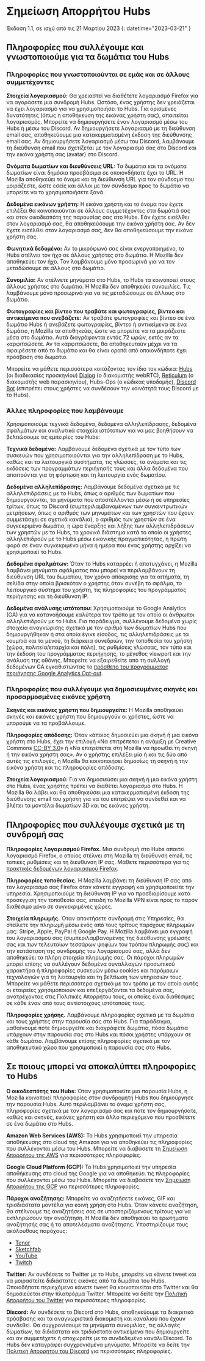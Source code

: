 ﻿# Σημείωση Απορρήτου Hubs
Έκδοση 1.1, σε ισχύ από τις 21 Μαρτίου 2023
{: datetime="2023-03-21" }

## Πληροφορίες που συλλέγουμε και γνωστοποιούμε για τα δωμάτια του Hubs

### Πληροφορίες που γνωστοποιούνται σε εμάς και σε άλλους συμμετέχοντες
__Στοιχεία λογαριασμού:__ Θα χρειαστεί να διαθέτετε λογαριασμό Firefox για να αγοράσετε μια συνδρομή Hubs. Ωστόσο, ένας χρήστης δεν χρειάζεται να έχει λογαριασμό για να χρησιμοποιήσει το Hubs. Για ορισμένες δυνατότητες (όπως η αποθήκευση της εικόνας χρήστη σας), απαιτείται λογαριασμός. Μπορείτε να δημιουργήσετε έναν λογαριασμό μέσω του Hubs ή μέσω του Discord. Αν δημιουργήσετε λογαριασμό με τη διεύθυνση email σας, αποθηκεύουμε μια κατακερματισμένη έκδοση της διεύθυνσης email σας. Αν δημιουργήσετε λογαριασμό μέσω του Discord, λαμβάνουμε τη διεύθυνση email που σχετίζεται με τον λογαριασμό σας στο Discord και την εικόνα χρήστη σας (avatar) στο Discord.

__Ονόματα δωματίων και διευθύνσεις URL:__ Τα δωμάτια και τα ονόματα δωματίων είναι δημόσια προσβάσιμα σε οποιονδήποτε έχει το URL. Η Mozilla αποθηκεύει το όνομα και τη διεύθυνση URL για τον σύνδεσμο που μοιράζεστε, ώστε εσείς και άλλοι με τον σύνδεσμο προς το δωμάτιο να μπορείτε να το χρησιμοποιήσετε ξανά.

__Δεδομένα εικόνων χρήστη:__ Η εικόνα χρήστη και το όνομα που έχετε επιλέξει θα κοινοποιούνται σε άλλους συμμετέχοντες στα δωμάτιά σας και στον οικοδεσπότη της παρουσίας σας στο Hubs. Εάν έχετε εισέλθει στον λογαριασμό σας, θα αποθηκεύσουμε την εικόνα χρήστη σας. Αν δεν έχετε εισέλθει στον λογαριασμό σας, δεν θα αποθηκεύσουμε την εικόνα χρήστη σας.

__Φωνητικά δεδομένα:__ Αν το μικρόφωνό σας είναι ενεργοποιημένο, το Hubs στέλνει τον ήχο σε άλλους χρήστες στο δωμάτιο. Η Mozilla δεν αποθηκεύει τον ήχο. Τον λαμβάνουμε μόνο προσωρινά για να τον μεταδώσουμε σε άλλους στο δωμάτιο.

__Συνομιλία:__ Αν στέλνετε μηνύματα στο Hubs, το Hubs τα κοινοποιεί στους άλλους χρήστες στο δωμάτιο. Η Mozilla δεν αποθηκεύει συνομιλίες. Τις λαμβάνουμε μόνο προσωρινά για να τις μεταδώσουμε σε άλλους στο δωμάτιο.

__Φωτογραφίες και βίντεο που τραβάτε και φωτογραφίες, βίντεο και αντικείμενα που ανεβάζετε:__ Αν τραβάτε φωτογραφίες και βίντεο σε ένα δωμάτιο Hubs ή ανεβάζετε φωτογραφίες, βίντεο ή αντικείμενα σε ένα δωμάτιο, η Mozilla τα αποθηκεύει, ώστε να μπορείτε να τα μοιράζεστε μέσα στο δωμάτιο. Αυτά διαγράφονται εντός 72 ωρών, εκτός αν τα καρφιτσώσετε. Αν τα καρφιτσώσετε, θα αποθηκευτούν μέχρι να τα αφαιρέσετε από το δωμάτιο και θα είναι ορατά από οποιονδήποτε έχει πρόσβαση στο δωμάτιο.

Μπορείτε να μάθετε περισσότερα κοιτάζοντας τον ίδιο τον κώδικα: [Hubs](https://github.com/mozilla/hubs) (οι διαδικασίες προσκηνίου) [Dialog](https://github.com/mozilla/dialog/) (ο διακομιστής webRTC), [Reticulum](https://github.com/mozilla/reticulum) (ο διακομιστής web παρασκηνίου), Hubs-Ops [](https://github.com/mozilla/hubs-ops) (ο κώδικας υποδομής), [Discord Bot](https://github.com/MozillaReality/hubs-discord-bot) (επιτρέπει στους χρήστες να συνδέσουν την κοινότητά τους Discord με το Hubs).

### Άλλες πληροφορίες που λαμβάνουμε
Χρησιμοποιούμε τεχνικά δεδομένα, δεδομένα αλληλεπίδρασης, δεδομένα σφαλμάτων και αναλυτικά στοιχεία ιστότοπων για να μας βοηθήσουν να βελτιώσουμε τις εμπειρίες του Hubs:

__Τεχνικά δεδομένα:__ Λαμβάνουμε δεδομένα σχετικά με τον τύπο των συσκευών που χρησιμοποιούνται για την αλληλεπίδραση με το Hubs, καθώς και τα λειτουργικά συστήματα, τις γλώσσες, τα ονόματα και τις εκδόσεις των προγραμμάτων περιήγησής τους και άλλα δεδομένα που απαιτούνται για τη φόρτωση και τη λειτουργία ενός δωματίου. 

__Δεδομένα αλληλεπίδρασης:__ Λαμβάνουμε δεδομένα σχετικά με τις αλληλεπιδράσεις με το Hubs, όπως ο αριθμός των δωματίων που δημιουργούνται, τα μηνύματα που αποστέλλονται μέσω ή σε υπηρεσίες τρίτων, όπως το Discord (συμπεριλαμβανομένων των συγκεντρωτικών μετρήσεων, όπως ο αριθμός των μηνυμάτων και των χρηστών που έχουν συμμετάσχει σε σχετικά κανάλια), ο αριθμός των χρηστών σε ένα συγκεκριμένο δωμάτιο, η ώρα έναρξης και λήξης των αλληλεπιδράσεων των χρηστών με το Hubs, το χρονικό διάστημα κατά το οποίο οι χρήστες αλληλεπιδρούν με το Hubs μέσω εικονικής πραγματικότητας, η πρώτη φορά σε έναν συγκεκριμένο μήνα ή ημέρα που ένας χρήστης αρχίζει να χρησιμοποιεί το Hubs. 

__Δεδομένα σφαλμάτων:__ Όταν το Hubs καταρρέει ή αποτυγχάνει, η Mozilla λαμβάνει μηνύματα σφάλματος που μπορεί να περιλαμβάνουν τη διεύθυνση URL του δωματίου, τον χρόνο απόκρισης για τα αιτήματα, τη σελίδα στην οποία βρισκόταν ο χρήστης όταν συνέβη το σφάλμα, το λειτουργικό σύστημα του χρήστη, τις πληροφορίες του προγράμματος περιήγησης και τη διεύθυνση IP.

__Δεδομένα ανάλυσης ιστότοπου:__ Χρησιμοποιούμε το Google Analytics (GA) για να κατανοήσουμε καλύτερα τον τρόπο με τον οποίο οι άνθρωποι αλληλεπιδρούν με το Hubs. Για παράδειγμα, συλλέγουμε δεδομένα χωρίς στοιχεία αναγνώρισης σχετικά με τον αριθμό των δωματίων Hubs που δημιουργήθηκαν ή στα οποία έγινε είσοδος, τις αλληλεπιδράσεις με τα κουμπιά και τα μενού, τη διάρκεια συνεδριών, την τοποθεσία του χρήστη (χώρα, πολιτεία/επαρχία και πόλη), τις ρυθμίσεις γλώσσας, τον τύπο και την έκδοση του προγράμματος περιήγησης, το μέγεθος viewport και την ανάλυση της οθόνης. Μπορείτε να εξαιρεθείτε από τη συλλογή δεδομένων GA εγκαθιστώντας το [πρόσθετο του προγράμματος περιήγησης Google Analytics Opt-out](https://tools.google.com/dlpage/gaoptout).

### Πληροφορίες που συλλέγουμε για δημοσιευμένες σκηνές και προσαρμοσμένες εικόνες χρήστη
__Σκηνές και εικόνες χρήστη που δημιουργείτε:__ H Mozilla αποθηκεύει σκηνές και εικόνες χρήστη που δημιουργούν οι χρήστες, ώστε να μπορούμε να τα προβάλλουμε.

__Πληροφορίες απόδοσης:__ Όταν κάποιος δημοσιεύει μια σκηνή ή μια εικόνα χρήστη στο Hubs, έχει την επιλογή «Να επιτρέπεται η ανάμιξη με Creative Commons [CC-BY 3.0](https://creativecommons.org/licenses/by/3.0/)» ή «Να επιτρέπεται στη Mozilla να προωθεί τη σκηνή ή την εικόνα χρήστη σας». Αν ο χρήστης επιλέξει μία ή και τις δύο από αυτές τις επιλογές, η Mozilla θα κοινοποιήσει δημοσίως τη σκηνή ή την εικόνα χρήστη και τις πληροφορίες απόδοσης.

__Στοιχεία λογαριασμού:__ Για να δημοσιεύσει μια σκηνή ή μια εικόνα χρήστη στο Hubs, ένας χρήστης πρέπει να διαθέτει λογαριασμό στο Hubs. Η Mozilla θα λάβει και θα αποθηκεύσει μια κατακερματισμένη έκδοση της διεύθυνσης email του χρήστη για να του επιτρέψει να συνδεθεί και να βλέπει τα μοντέλα δωματίων 3D και τις εικόνες χρήστη.

## Πληροφορίες που συλλέγουμε σχετικά με τη συνδρομή σας
__Πληροφορίες λογαριασμού Firefox.__ Μια συνδρομή στο Hubs απαιτεί λογαριασμό Firefox, ο οποίος στέλνει στη Mozilla τη διεύθυνση email, τις τοπικές ρυθμίσεις και τη διεύθυνση IP σας. Μάθετε περισσότερα για τις [πρακτικές δεδομένων λογαριασμού Firefox](https://www.mozilla.org/privacy/firefox/#firefox-accounts-join-firefox).

__Πληροφορίες τοποθεσίας.__ Η Mozilla λαμβάνει τη διεύθυνση IP σας από τον λογαριασμό σας Firefox όταν κάνετε εγγραφή και χρησιμοποιείτε την υπηρεσία. Χρησιμοποιούμε τη διεύθυνση IP για να προσδιορίσουμε κατά προσέγγιση την τοποθεσία σας, επειδή το Mozilla VPN είναι προς το παρόν διαθέσιμο μόνο σε συγκεκριμένες χώρες.

__Στοιχεία πληρωμής.__ Όταν αποκτήσετε συνδρομή στις Υπηρεσίες, θα στείλετε την πληρωμή μέσω ενός από τους τρίτους παρόχους πληρωμών μας: Stripe, Apple, PayPal ή Google Pay. Η Mozilla λαμβάνει μια εγγραφή του λογαριασμού σας (συμπεριλαμβανομένης της διεύθυνσης χρέωσής σας και των τελευταίων τεσσάρων ψηφίων του τρόπου πληρωμής σας) και την κατάσταση της συνδρομής του λογαριασμού σας, αλλά δεν αποθηκεύει τα πλήρη στοιχεία πληρωμής σας. Οι πάροχοι πληρωμών μπορεί επίσης να συλλέγουν δεδομένα συναλλαγών προσωπικού χαρακτήρα ή πληροφορίες συσκευών μέσω cookies και παρόμοιων τεχνολογιών για τη λειτουργία και τη βελτίωση των υπηρεσιών τους. Μπορείτε να μάθετε περισσότερα σχετικά με τον τρόπο με τον οποίο αυτές οι εταιρείες χρησιμοποιούν και επεξεργάζονται τα δεδομένα σας, ανατρέχοντας στις Πολιτικές Απορρήτου τους, οι οποίες είναι διαθέσιμες σε κάθε έναν από τους αντίστοιχους ιστότοπούς τους.

__Πληροφορίες χρήσης.__ Λαμβάνουμε πληροφορίες σχετικά με τα δωμάτια και τους χρήστες στην παρουσία σας στο Hubs. Για παράδειγμα, μαθαίνουμε πότε δημιουργείτε και διαγράφετε δωμάτια, πόσα δωμάτια υπάρχουν στην παρουσία σας στο Hubs και πόσοι χρήστες υπάρχουν σε κάθε δωμάτιο. Λαμβάνουμε επίσης πληροφορίες σχετικά με τον αποθηκευτικό χώρο που χρησιμοποιεί η παρουσία σας στο Hubs. 

## Σε ποιους μπορεί να αποκαλύπτει πληροφορίες το Hubs
__Ο οικοδεσπότης του Hubs:__ Όταν χρησιμοποιείτε μια παρουσία Hubs, η Mozilla κοινοποιεί πληροφορίες στον συνδρομητή Hubs που δημιούργησε την παρουσία Hubs. Αυτό περιλαμβάνει το όνομα χρήστη σας, πληροφορίες σχετικά με τον λογαριασμό σας και πότε τον δημιουργήσατε, καθώς και σκηνές, εικόνες χρήστη και άλλο περιεχόμενο που προσθέτετε σε ένα δωμάτιο στο Hubs.  

__Amazon Web Services (AWS):__ Το Hubs χρησιμοποιεί την υπηρεσία αποθήκευσης στο cloud της Amazon για να αποθηκεύει τις πληροφορίες που συλλέγονται μέσω του Hubs. Μπορείτε να διαβάσετε τη [Σημείωση Απορρήτου της AWS](https://aws.amazon.com/privacy/) για περισσότερες πληροφορίες.

__Google Cloud Platform (GCP):__ Το Hubs χρησιμοποιεί την υπηρεσία αποθήκευσης στο cloud της Google για να αποθηκεύει τις πληροφορίες που συλλέγονται μέσω του Hubs. Μπορείτε να διαβάσετε την [Σημείωση Απορρήτου της GCP](https://cloud.google.com/terms/cloud-privacy-notice) για περισσότερες πληροφορίες.

__Πάροχοι αναζήτησης:__ Μπορείτε να αναζητήσετε εικόνες, GIF και τρισδιάστατα μοντέλα για κοινή χρήση στο Hubs. Όταν κάνετε αναζήτηση, θα στέλνουμε τις αναζητήσεις σας σε υποστηριζόμενους τρίτους για να εκπληρώσουν την αναζήτηση. Η Mozilla δεν αποθηκεύει τα ερωτήματα αναζήτησής σας ή τα αποτελέσματα αναζήτησης. Υποστηρίζουμε τους ακόλουθους παρόχους:
* [Tenor](https://tenor.com/legal-privacy)
* [Sketchfab](https://sketchfab.com/privacy)
* [YouTube](https://policies.google.com/privacy)
* [Twitch](https://www.twitch.tv/p/legal/privacy-policy/)

__Twitter:__ Αν συνδέσετε το Twitter με το Hubs, μπορείτε να κάνετε tweet και να μοιραστείτε διδιάστατες εικόνες από τα δωμάτια του Hubs. Οποιοδήποτε περιεχόμενο κάνετε tweet θα κοινοποιείται στο Twitter και θα δημοσιεύεται στην πλατφόρμα Twitter. Μπορείτε να δείτε την [Πολιτική Απορρήτου του Twitter](https://twitter.com/en/privacy) για περισσότερες πληροφορίες.

__Discord:__ Αν συνδέσετε το Discord στο Hubs, αποθηκεύουμε τα διακριτικά πρόσβασης και τα αναγνωριστικά διακομιστή και καναλιού που έχουν συνδεθεί. Θα συγχρονίσουμε τα μηνύματα συνομιλίας, τις αλλαγές δωματίων, τα διδιάστατα και τριδιάστατα αντικείμενα που δημιουργείτε και αν συμμετέχετε ή αποχωρείτε με το συνδεδεμένο κανάλι Discord. Το Hubs δεν καταγράφει συγχρονισμένα μηνύματα. Μπορείτε να δείτε την [Πολιτική Απορρήτου του Discord](https://discordapp.com/privacy) για περισσότερες πληροφορίες.
